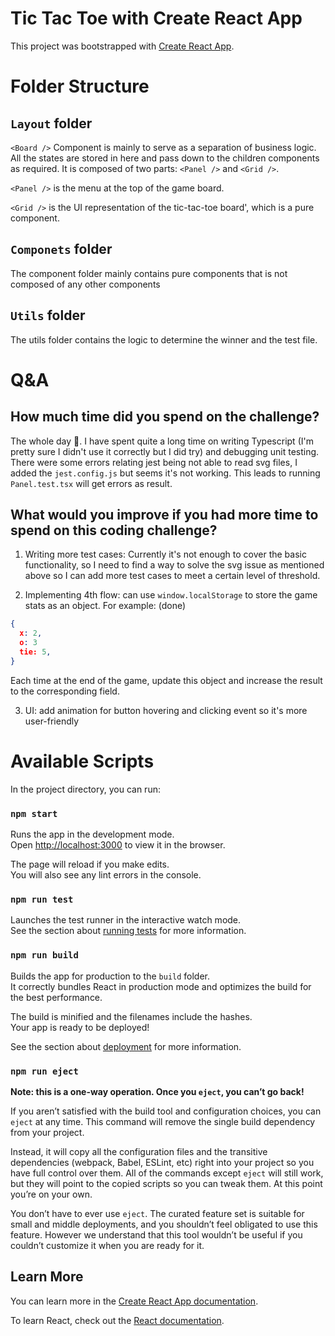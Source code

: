 # Tic Tac Toe with Create React App

This project was bootstrapped with [Create React App](https://github.com/facebook/create-react-app).

# Folder Structure

## `Layout` folder

`<Board />` Component is mainly to serve as a separation of business logic. All the states are stored in here and pass down to the children components as required. It is composed of two parts: `<Panel />` and `<Grid />`.

`<Panel />` is the menu at the top of the game board.

`<Grid />` is the UI representation of the tic-tac-toe board', which is a pure component.

## `Componets` folder

The component folder mainly contains pure components that is not composed of any other components

## `Utils` folder

The utils folder contains the logic to determine the winner and the test file.

# Q&A

## How much time did you spend on the challenge?

The whole day 🥲. I have spent quite a long time on writing Typescript (I'm pretty sure I didn't use it correctly but I did try) and debugging unit testing. There were some errors relating jest being not able to read svg files, I added the `jest.config.js` but seems it's not working. This leads to running `Panel.test.tsx` will get errors as result.

## What would you improve if you had more time to spend on this coding challenge?

1. Writing more test cases: Currently it's not enough to cover the basic functionality, so I need to find a way to solve the svg issue as mentioned above so I can add more test cases to meet a certain level of threshold.

2. Implementing 4th flow: can use `window.localStorage` to store the game stats as an object. For example: (done)

```json
{
  x: 2,
  o: 3
  tie: 5,
}
```

Each time at the end of the game, update this object and increase the result to the corresponding field.

3. UI: add animation for button hovering and clicking event so it's more user-friendly

# Available Scripts

In the project directory, you can run:

### `npm start`

Runs the app in the development mode.\
Open [http://localhost:3000](http://localhost:3000) to view it in the browser.

The page will reload if you make edits.\
You will also see any lint errors in the console.

### `npm run test`

Launches the test runner in the interactive watch mode.\
See the section about [running tests](https://facebook.github.io/create-react-app/docs/running-tests) for more information.

### `npm run build`

Builds the app for production to the `build` folder.\
It correctly bundles React in production mode and optimizes the build for the best performance.

The build is minified and the filenames include the hashes.\
Your app is ready to be deployed!

See the section about [deployment](https://facebook.github.io/create-react-app/docs/deployment) for more information.

### `npm run eject`

**Note: this is a one-way operation. Once you `eject`, you can’t go back!**

If you aren’t satisfied with the build tool and configuration choices, you can `eject` at any time. This command will remove the single build dependency from your project.

Instead, it will copy all the configuration files and the transitive dependencies (webpack, Babel, ESLint, etc) right into your project so you have full control over them. All of the commands except `eject` will still work, but they will point to the copied scripts so you can tweak them. At this point you’re on your own.

You don’t have to ever use `eject`. The curated feature set is suitable for small and middle deployments, and you shouldn’t feel obligated to use this feature. However we understand that this tool wouldn’t be useful if you couldn’t customize it when you are ready for it.

## Learn More

You can learn more in the [Create React App documentation](https://facebook.github.io/create-react-app/docs/getting-started).

To learn React, check out the [React documentation](https://reactjs.org/).
